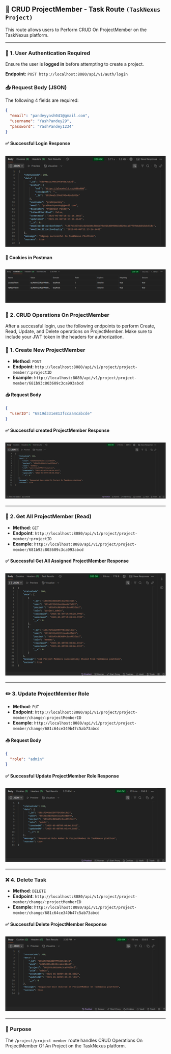 ## 📝 CRUD ProjectMember - Task Route `(TaskNexus Project)`

This route allows users to Perform CRUD On ProjectMember on the TaskNexus platform.

---

### 🔐 1. User Authentication Required

Ensure the user is **logged in** before attempting to create a project.

**Endpoint:**
`POST http://localhost:8080/api/v1/auth/login`

### 📥 Request Body (JSON)

The following 4 fields are required:

```json
{
  "email": "pandeyyash041@gmail.com",
  "username": "YashPandey29",
  "password": "YashPandey1234"
}
```

#### ✅ Successful Login Response

## ![Register Response Screenshot](../Authorization-Route/asserts/RegisterUser-Response-Data.png)

#### 🍪 Cookies in Postman

## ![Register Response Screenshot](../Authorization-Route/asserts/RegisterUser-Response-Cookies.png)

### 🚀 2. CRUD Operations On ProjectMember

After a successful login, use the following endpoints to perform Create, Read, Update, and Delete operations on ProjectMember. Make sure to include your JWT token in the headers for authorization.

### 🔨 **1. Create New ProjectMember**

- **Method**: `POST`
- **Endpoint**: `http://localhost:8080/api/v1/project/project-member/:projectID`
- **Example**: `http://localhost:8080/api/v1/project/project-member/681b93c803609c3ca993abcd`

#### 📥 Request Body

```json
{
  "userID": "6819d331e813fccaa4cabcde"
}
```

#### ✅ Successful created ProjectMember Response

## ![Register Response Screenshot](./asserts/Create-ProjectMember.png)

---

### 📄 **2. Get All ProjectMember (Read)**

- **Method**: `GET`
- **Endpoint**: `http://localhost:8080/api/v1/project/project-member/:projectID`
- **Example**: `http://localhost:8080/api/v1/project/project-member/681b93c803609c3ca993abcd`

#### ✅ Successful Get All Assigned ProjectMember Response

## ![Register Response Screenshot](./asserts/Get-ProjectMember.png)

---

### ✏️ **3. Update ProjectMember Role**

- **Method**: `PUT`
- **Endpoint**: `http://localhost:8080/api/v1/project/project-member/change/:projectMemberID`
- **Example**: `http://localhost:8080/api/v1/project/project-member/change/681c64ce349b47c5ab73abcd`

#### 📥 Request Body

```json
{
  "role": "admin"
}
```

#### ✅ Successful Update ProjectMember Role Response

## ![Register Response Screenshot](./asserts/Update-ProjectMember.png)

---

### ❌ **4. Delete Task**

- **Method**: `DELETE`
- **Endpoint**: `http://localhost:8080/api/v1/project/project-member/change/:projectMemberID`
- **Example**: `http://localhost:8080/api/v1/project/project-member/change/681c64ce349b47c5ab73abcd`

#### ✅ Successful Delete ProjectMember Response

## ![Register Response Screenshot](./asserts/Delete-ProjectMember.png)

---

### 📌 Purpose

The `/project/project-member` route handles CRUD Operations On ProjectMember Of An Project on the TaskNexus platform.
